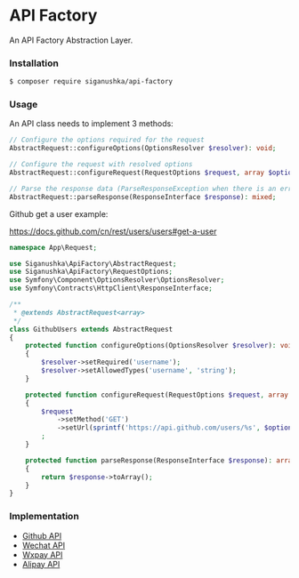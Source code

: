 # API Factory

An API Factory Abstraction Layer.

### Installation

```bash
$ composer require siganushka/api-factory
```

### Usage

An API class needs to implement 3 methods:

```php
// Configure the options required for the request
AbstractRequest::configureOptions(OptionsResolver $resolver): void;

// Configure the request with resolved options
AbstractRequest::configureRequest(RequestOptions $request, array $options): void;

// Parse the response data (ParseResponseException when there is an error)
AbstractRequest::parseResponse(ResponseInterface $response): mixed;
```

Github get a user example:

https://docs.github.com/cn/rest/users/users#get-a-user

```php
namespace App\Request;

use Siganushka\ApiFactory\AbstractRequest;
use Siganushka\ApiFactory\RequestOptions;
use Symfony\Component\OptionsResolver\OptionsResolver;
use Symfony\Contracts\HttpClient\ResponseInterface;

/**
 * @extends AbstractRequest<array>
 */
class GithubUsers extends AbstractRequest
{
    protected function configureOptions(OptionsResolver $resolver): void
    {
        $resolver->setRequired('username');
        $resolver->setAllowedTypes('username', 'string');
    }

    protected function configureRequest(RequestOptions $request, array $options): void
    {
        $request
            ->setMethod('GET')
            ->setUrl(sprintf('https://api.github.com/users/%s', $options['username']))
        ;
    }

    protected function parseResponse(ResponseInterface $response): array
    {
        return $response->toArray();
    }
}
```

### Implementation

* [Github API](https://github.com/siganushka/github-api)
* [Wechat API](https://github.com/siganushka/wechat-api)
* [Wxpay API](https://github.com/siganushka/wxpay-api)
* [Alipay API](https://github.com/siganushka/alipay-api)

